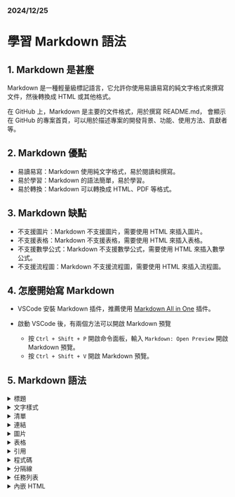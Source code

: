 ### 2024/12/25
# 學習 Markdown 語法

## 1. Markdown 是甚麼

Markdown 是一種輕量級標記語言，它允許你使用易讀易寫的純文字格式來撰寫文件，然後轉換成 HTML 或其他格式。

在 GitHub 上，Markdown 是主要的文件格式，用於撰寫 README.md， 會顯示在 GitHub 的專案首頁，可以用於描述專案的開發背景、功能、使用方法、貢獻者等。

## 2. Markdown 優點

- 易讀易寫：Markdown 使用純文字格式，易於閱讀和撰寫。
- 易於學習：Markdown 的語法簡單，易於學習。
- 易於轉換：Markdown 可以轉換成 HTML、PDF 等格式。

## 3. Markdown 缺點

- 不支援圖片：Markdown 不支援圖片，需要使用 HTML 來插入圖片。
- 不支援表格：Markdown 不支援表格，需要使用 HTML 來插入表格。
- 不支援數學公式：Markdown 不支援數學公式，需要使用 HTML 來插入數學公式。
- 不支援流程圖：Markdown 不支援流程圖，需要使用 HTML 來插入流程圖。

## 4. 怎麼開始寫 Markdown

- VSCode 安裝 Markdown 插件，推薦使用 [Markdown All in One](https://marketplace.visualstudio.com/items?itemName=yzhang.markdown-all-in-one) 插件。

- 啟動 VSCode 後，有兩個方法可以開啟 Markdown 預覽
    - 按 `Ctrl + Shift + P` 開啟命令面板，輸入 `Markdown: Open Preview` 開啟 Markdown 預覽。
    - 按 `Ctrl + Shift + V` 開啟 Markdown 預覽。

## 5. Markdown 語法

<details>
<summary>標題</summary>
Markdown 使用 `#` 來表示標題，`#` 越多表示標題層級越高，`#` 後面要空一格，類似 Word 的標題，會自動調整字體大小，最多可以到 6 級。

```markdown
# 標題 1
## 標題 2
### 標題 3
#### 標題 4
##### 標題 5
###### 標題 6
####### 標題 7
```

效果如下：

<html>
<body>
<h1>標題 1</h1>
<h2>標題 2</h2>
<h3>標題 3</h3>
<h4>標題 4</h4>
<h5>標題 5</h5>
<h6>標題 6</h6>
<p>####### 標題 7</p>
</body>
</html>
</details>


<details>
<summary>文字樣式</summary>

```markdown
粗體：**粗體**
斜體：*斜體*
粗斜體：***粗斜體***
刪除線：~~刪除線~~
```

效果如下：

粗體：**粗體**

斜體：*斜體*

粗斜體：***粗斜體***

刪除線：~~刪除線~~
</details>

<details>
<summary>清單</summary>

- 無序清單：使用 `-` 或 `*` 來表示無序清單，`-` 或 `*` 後面要空一格。
- 有序清單：使用 `1.` 或 `1)` 來表示有序清單，`1.` 或 `1)` 後面要空一格。
  
```markdown
- 無序清單 1
- 無序清單 2
1. 有序清單 1
2. 有序清單 2
```

效果如下：

- 無序清單 1
- 無序清單 2
1. 有序清單 1
2. 有序清單 2
</details>

<details>
<summary>連結</summary>

Markdown 使用 `[連結文字](連結網址)` 來表示連結，連結文字會變成藍色，點擊後會跳轉到連結網址。

```markdown
[Google](https://www.google.com)
```

效果如下：

[Google](https://www.google.com)
</details>

<details>
<summary>圖片</summary>

Markdown 使用 `![圖片描述](圖片網址)` 來表示圖片，圖片描述會顯示在圖片下方，圖片網址會顯示在圖片上方。

```markdown
![Google](https://www.google.com/images/branding/googlelogo/1x/googlelogo_color_272x92dp.png)
```

效果如下：

![Google](https://www.google.com/images/branding/googlelogo/1x/googlelogo_color_272x92dp.png)
</details>

<details>
<summary>表格</summary>

Markdown 使用 `|` 來表示表格，`|` 後面要空一格。

```markdown
| 標題 1 | 標題 2 | 標題 3 |
| --- | --- | --- |
| 內容 1 | 內容 2 | 內容 3 |
```

效果如下：

| 標題 1 | 標題 2 | 標題 3 |
| --- | --- | --- |
| 內容 1 | 內容 2 | 內容 3 |
</details>

<details>
<summary>引用</summary>

Markdown 使用 `>` 來表示引用，`>` 後面要空一格。

```markdown
> 引用文字
>> 第二層引用
>>> 第三層引用
>
>> 使用>切開引用
>>> 第三層引用

>使用空格切開引用
```

效果如下：
> 引用文字
>> 第二層引用
>>> 第三層引用
>
>> 使用>切開引用
>>> 第三層引用

>使用空格切開引用
</details>

<details>
<summary>程式碼</summary>

- 單行程式碼：使用 \`\`\` 來表示單行程式碼，\`\`\` 後面要空一格。
- 多行程式碼：使用 \`\`\` 來表示多行程式碼，\`\`\` 加上語言名稱，後面要空一格。

```markdown
\`\`\`python
print("Hello, World!")
\`\`\`
```

效果如下：

```python
print("Hello, World!")
```

</details>

<details>
<summary>分隔線</summary>

Markdown 使用 `---` 來表示分隔線，`---` 後面要空一格。

```markdown
---
```

效果如下：

---
</details>

<details>
<summary>任務列表</summary>

Markdown 使用 `- [ ]` 來表示任務列表，`- [ ]` 後面要空一格。

```markdown
- [ ] 任務 1
- [x] 任務 2
```

效果如下：

- [ ] 任務 1
- [x] 任務 2
</details>

<details>
<summary>內嵌 HTML</summary>

Markdown 使用 `<html>` 來表示內嵌 HTML，`<html>` 後面要空一格。

```markdown
<html>
<body>
This is a regular paragraph.

<table>
    <thead>
        <tr>
            <th>Header 1</th>
            <th>Header 2</th>
        </tr>
    </thead>
    <tbody>
        <tr>
            <td>Cell 1</td>
            <td>Cell 2</td>
        </tr>
    </tbody>
</table>

This is another regular paragraph.
</body>
</html>
```

效果如下：

<html>
<body>
This is a regular paragraph.

<table>
    <thead>
        <tr>
            <th>Header 1</th>
            <th>Header 2</th>
        </tr>
    </thead>
    <tbody>
        <tr>
            <td>Cell 1</td>
            <td>Cell 2</td>
        </tr>
    </tbody>
</table>

This is another regular paragraph.
</body>
</html>
</details>
